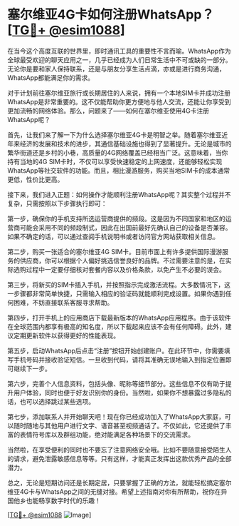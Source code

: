 # 塞尔维亚4G卡如何注册WhatsApp？[[TG💪+ @esim1088](https://t.me/s/esim1088)]

在当今这个高度互联的世界里，即时通讯工具的重要性不言而喻。WhatsApp作为全球最受欢迎的聊天应用之一，几乎已经成为人们日常生活中不可或缺的一部分。无论你是要和家人保持联系，还是与朋友分享生活点滴，亦或是进行商务沟通，WhatsApp都能满足你的需求。

对于计划前往塞尔维亚旅行或长期居住的人来说，拥有一个本地SIM卡并成功注册WhatsApp是非常重要的。这不仅能帮助你更方便地与他人交流，还能让你享受到更加流畅的网络体验。那么，问题来了——如何在塞尔维亚使用4G卡注册WhatsApp呢？

首先，让我们来了解一下为什么选择塞尔维亚4G卡是明智之举。随着塞尔维亚近年来经济的发展和技术的进步，其通信基础设施也得到了显著提升。无论是城市的繁华街道还是乡村的小巷，高质量的4G网络覆盖已经相当广泛。这意味着，当你持有当地的4G SIM卡时，不仅可以享受快速稳定的上网速度，还能够轻松实现WhatsApp等社交软件的功能。而且，相比漫游服务，购买当地SIM卡的成本通常更低，性价比更高。

接下来，我们进入正题：如何操作才能顺利注册WhatsApp呢？其实整个过程并不复杂，只需按照以下步骤执行即可：

第一步，确保你的手机支持所选运营商提供的频段。这是因为不同国家和地区的运营商可能会采用不同的频段制式，因此在出国前最好先确认自己的设备是否兼容。如果不确定的话，可以通过查阅手机说明书或者访问官方网站获取相关信息。

第二步，购买一张适合的塞尔维亚4G SIM卡。目前市面上有许多提供国际漫游服务的供应商，你可以根据个人偏好挑选信誉良好的品牌。不过需要注意的是，在实际选购过程中一定要仔细核对套餐内容以及价格条款，以免产生不必要的误会。

第三步，将新买的SIM卡插入手机，并按照指示完成激活流程。大多数情况下，这一步骤都非常简单快捷，只需输入相应的验证码就能顺利完成设置。如果你遇到任何困难，不妨直接联系客服寻求帮助。

第四步，打开手机上的应用商店下载最新版本的WhatsApp应用程序。由于该软件在全球范围内都享有极高的知名度，所以下载起来应该不会有任何障碍。此外，建议定期更新软件以获得更好的性能表现。

第五步，启动WhatsApp后点击“注册”按钮开始创建账户。在此环节中，你需要填写手机号码并接收验证短信。一旦收到代码，请将其准确无误地输入到指定位置即可继续下一步。

第六步，完善个人信息资料，包括头像、昵称等细节部分。这些信息不仅有助于提升用户体验，同时也便于好友识别你的身份。当然啦，如果你不想暴露过多隐私的话，也可以选择跳过某些选项。

第七步，添加联系人并开始聊天吧！现在你已经成功加入了WhatsApp大家庭，可以随时随地与其他用户进行文字、语音甚至视频通话了。不仅如此，它还提供了丰富的表情符号库以及群组功能，绝对能满足各种场景下的交流需求。

当然啦，在享受便利的同时也不要忘了注意网络安全哦。比如不要随意接受陌生人的请求，避免泄露敏感信息等等。只有这样，才能真正发挥出这款优秀产品的全部潜力。

总之，无论是短期访问还是长期定居，只要掌握了正确的方法，就能轻松搞定塞尔维亚4G卡与WhatsApp之间的无缝对接。希望上述指南对你有所帮助，祝你在异国他乡也能畅享数字时代的乐趣！

[[TG💪+ @esim1088](https://t.me/s/esim1088) ![Image](https://i.postimg.cc/4NQfJmqS/Snipaste-2025-05-13-00-14-12.png)]